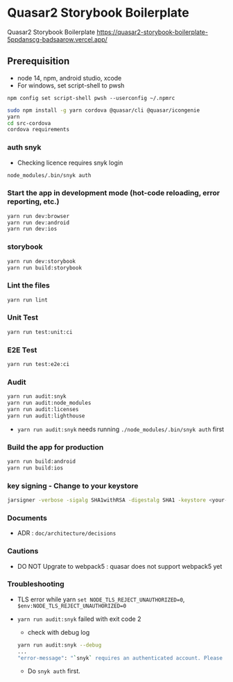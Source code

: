 # Quasar2 Storybook Boilerplate

Quasar2 Storybook Boilerplate
<https://quasar2-storybook-boilerplate-5ppdanscg-badsaarow.vercel.app/>

## Prerequisition

- node 14, npm, android studio, xcode
- For windows, set script-shell to pwsh

```pwsh
npm config set script-shell pwsh --userconfig ~/.npmrc
```

```bash
sudo npm install -g yarn cordova @quasar/cli @quasar/icongenie
yarn
cd src-cordova
cordova requirements
```

### auth snyk

- Checking licence requires snyk login

```bash
node_modules/.bin/snyk auth
```

### Start the app in development mode (hot-code reloading, error reporting, etc.)

```bash
yarn run dev:browser
yarn run dev:android
yarn run dev:ios
```

### storybook

```bash
yarn run dev:storybook
yarn run build:storybook
```

### Lint the files

```bash
yarn run lint
```

### Unit Test

```bash
yarn run test:unit:ci
```

### E2E Test

```bash
yarn run test:e2e:ci
```

### Audit

```bash
yarn run audit:snyk
yarn run audit:node_modules
yarn run audit:licenses
yarn run audit:lighthouse
```

- `yarn run audit:snyk` needs running `./node_modules/.bin/snyk auth` first

### Build the app for production

```bash
yarn run build:android
yarn run build:ios
```

### key signing - Change to your keystore

```bash
jarsigner -verbose -sigalg SHA1withRSA -digestalg SHA1 -keystore <your-release-key.keystore> \dist\cordova\android\apk\release\android-debug.apk alias_name
```

### Documents

- ADR : `doc/architecture/decisions`

### Cautions

- DO NOT Upgrate to webpack5 : quasar does not support webpack5 yet

### Troubleshooting

- TLS error while yarn  `set NODE_TLS_REJECT_UNAUTHORIZED=0`, `$env:NODE_TLS_REJECT_UNAUTHORIZED=0`

- `yarn run audit:snyk` failed with exit code 2
  - check with debug log

  ```bash
  yarn run audit:snyk --debug
  ...
  "error-message": "`snyk` requires an authenticated account. Please run `snyk auth` and try again."
  ```

  - Do `snyk auth` first.
